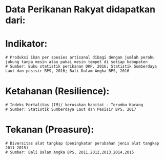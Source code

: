 # Data Perikanan Rakyat didapatkan dari:
  # Indikator:
    # Produksi ikan per spesies artisanal dibagi dengan jumlah perahu jukung tanpa mesin atau pakai mesin tempel di setiap kabupaten
    # Sumber: Buku statistik perikanan DKP, 2016; Statistik Sumberdaya Laut dan pesisir BPS, 2016; Bali Dalam Angka BPS, 2016
  # Ketahanan (Resilience):
    # Indeks Mortalitas (IM)/ kerusakan habitat - Terumbu Karang
    # Sumber: Statistik Sumberdaya Laut dan Pesisir BPS, 2017
  # Tekanan (Preasure):
    # Diversitas alat tangkap (peningkatan perubahan jenis alat tangkap 2011-2015)
    # Sumber: Bali Dalam Angka BPS, 2011,2012,2013,2014,2015
